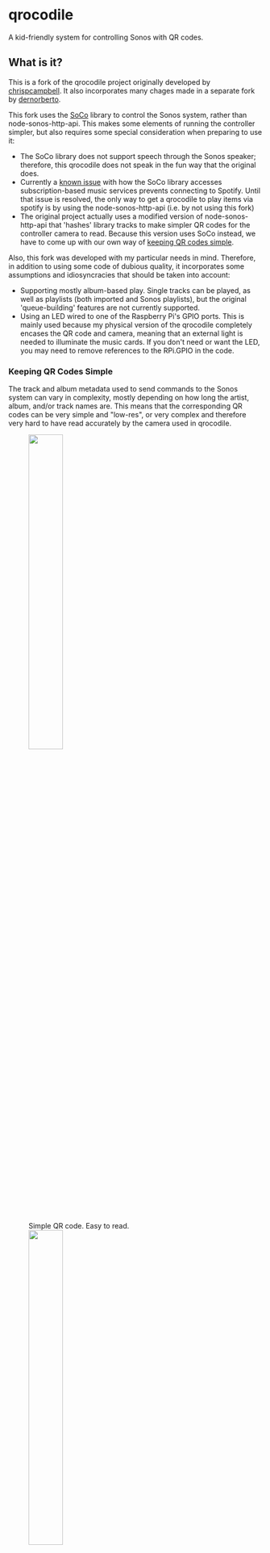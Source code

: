 # qrocodile

A kid-friendly system for controlling Sonos with QR codes.

## What is it?

This is a fork of the qrocodile project originally developed by [chrispcampbell](https://github.com/chrispcampbell).
It also incorporates many chages made in a separate fork by [dernorberto](https://github.com/dernorberto).

This fork uses the [SoCo](https://github.com/SoCo/SoCo) library to control the Sonos system, rather than node-sonos-http-api. This makes some elements of running the controller simpler, but also requires some special consideration when preparing to use it:

* The SoCo library does not support speech through the Sonos speaker; therefore, this qrocodile does not speak in the fun way that the original does.
* Currently a [known issue](https://github.com/SoCo/SoCo/issues/557) with how the SoCo library accesses subscription-based music services prevents connecting to Spotify. Until that issue is resolved, the only way to get a qrocodile to play items via spotify is by using the node-sonos-http-api (i.e. by not using this fork)
* The original project actually uses a modified version of node-sonos-http-api that 'hashes' library tracks to make simpler QR codes for the controller camera to read. Because this version uses SoCo instead, we have to come up with our own way of [keeping QR codes simple](#keeping-qr-codes-simple).

Also, this fork was developed with my particular needs in mind. Therefore, in addition to using some code of dubious quality, it incorporates some assumptions and idiosyncracies that should be taken into account:

* Supporting mostly album-based play. Single tracks can be played, as well as playlists (both imported and Sonos playlists), but the original 'queue-building' features are not currently supported.
* Using an LED wired to one of the Raspberry Pi's GPIO ports. This is mainly used because my physical version of the qrocodile completely encases the QR code and camera, meaning that an external light is needed to illuminate the music cards. If you don't need or want the LED, you may need to remove references to the RPi.GPIO in the code.

### Keeping QR Codes Simple

The track and album metadata used to send commands to the Sonos system can vary in complexity, mostly depending on how long the artist, album, and/or track names are. This means that the corresponding QR codes can be very simple and "low-res", or very complex and therefore very hard to have read accurately by the camera used in qrocodile.

<p align="center">
    <figure>
        <img src="docs/images/simple_qr.png" width="40%" height="40%"> 
        <figcaption>Simple QR code. Easy to read.</figcaption>
        <img src="docs/images/complex_qr.jpg" width="40%" height="40%">
        <figcaption>Complex QR code. Hard to read.</figcaption>
    </figure>
</p>


As mentioned above, the original qrocodile uses a custom version of the node-sonos-http-api that creates an md5 hash string from the original track information, and encodes that hash into the track's card QR code. This version allows for a similar process, and keeps track of "hashed" tracks and albums by using a dictionary lookup in a local file.

By default, single tracks are automatically hashed, because they tend to have very long URIs that would otherwise lead to too-complex QR codes. Albums may be encoded with or without the use of a hash, mainly because I figured out the "hashed" QR code approach after cuttting and gluing cards for half of my music library, and wanted to still be able to play "non-hashed" QR codes.

Unfortunately, this means that album cards require a little bit of [finicky treatment](#special-treatment-for-album-cards) to keep their QR codes simple. This includes steps for creating "hashed" and "non-hashed" cards.

## Installation and Setup

### 1. Prepare your Raspberry Pi

Originally built using a Raspberry Pi 3 Model B running Raspbian (it also works using a Raspberry Pi Zero W) and an Arducam OV5647 camera module.  Things may or may not work with other models (for example, how you control the onboard LEDs varies by model).

To set up the camera module, I had to add an entry in `/etc/modules`:

```
% sudo emacs /etc/modules
# Add bcm2835-v4l2
% sudo reboot
# After reboot, verify that camera is present
% ls -l /dev/video0
```

Next, install `zbar-tools` (used to scan for QR codes) and test it out:

```
% sudo apt-get install zbar-tools
% zbarcam --prescale=300x200
```

Optional: Make a little case to hold your RPi and camera along with a little slot to hold a card in place.

### 2. Generate some cards with `qrgen`

First, clone the `qrocodile` repo if you haven't already on your primary computer:

```
% git clone https://github.com/foldedpaper/qrocodile
% cd qrocodile
```

Next, modify the `my_defaults_example.txt` file to include the default room speaker you wish to control, and save it as `my_defaults.txt`.

#### Cards for items in your music library
To generate each card with a QR code, you will need URIs for the tracks, albums, and playlists that want to encode. `qrgen` uses a different command line argument for each of these.

To list all tracks:

```
% python3 qrgen.py --list-library-tracks
```

You can also include a search term to list matching tracks, if you are only intersted in a subset of your library:

```
% python3 qrgen.py --list-library-tracks <search term>
```

To list all albums:

```
% python3 qrgen.py --list-library-albums
```

To list all playlists:

```
% python3 qrgen.py --list-library-playlists
```

Each of these commands will write a text file to the `out` sub-directory of the project. 

Next, create a text file in the root project directory that lists the different music cards you want to create. Use one line per card, and for each card paste the URI written to the text file in the step above. 

(See `example.txt` for some possibilities.)

##### Special treatment for album cards
If you want to create cards for playing albums from your library, you will have to take an extra step for the `qrplay` script to be able to send them to the Sonos speaker.

When you create a list of library albums using the above command, the generated `all_albums.txt` file will have an entry at the top for `album_uuid_prefix`. This is a string that identifies one of the zone speakers in your Sonos system, and it is needed to construct the full album URI that is sent through SoCo to play the album. Copy this `album_uuid_prefix` to your `my_defaults.txt` file in order to enable playing albums from your local library.

As mentioned above, album cards can optionally have their metadata "hashed" to create simpler QR codes. This may not be necessary for your setup, but I find that with my RPi's camera and the low light on the bookshelf where I keep my qrocodile, the scanner tends to struggle reading QR codes for albums with long titles and/or long artist names (I start to see problems when the album title and artist title have a combined length over 50 characters or so).

Anyway, if you want to make sure that a particular album is "hashed" for easier reading, change its prefix in the text file for generating from `alb:` to `alb:hsh:`.

(Again, the included `example.txt` has an example of this.)

#### Cards for Spotify items
(N.B., as mentioned above, this SoCo-driven implementation of qrocodile currently can't play items from your Spotify account. If and when the SoCo library is updated to restore access to Spotify, I will update this fork to make sure Spotify cards can be handled by the qrocodile player. But the process for creating a Spotify item card will remain the same.)

If you want to play Spotify tracks, you will need to set up your own Spotify app token (See the `spotipy` [documentation](http://spotipy.readthedocs.io/en/latest/) for more on that.)

Spotify track URIs can be found in the Spotify app by clicking a song, then selecting "Share > Copy Spotify URI". Add this URI to the text file you will use for generating cards (like the `example.txt` file shows).

#### Finally, generate some cards:

```
% python3 qrgen.py --input example.txt --generate-images
```

This will create an `index.html` file in the `out` sub-directory of the project. This file lays out each card with its QR code and its associated artwork:
    * Track cards will attempt to find the album art of the associated album in your music library, and use that art as the card artwork. If no art is found, a generic album image is used, found in the project directory.
    * Album cards will attempt to use the associated album art from your music library. If this attempt fails or if no art is found, the generic album image is used.
    * Playlist cards use a generic playlist image.

#### Cards for commands and Sonos zones
The cards for commands and Sonos zones are generated separately.

Create command cards using `qrgen` and the text file `command_cards.txt`. Use the file `command_cards_all.txt` as a template, remove the commands you don't need and run the script to generate the cards.

```
% python3 qrgen.py --commands
% open out/commands.html
```

This will create a `commands.html` file in the `out` sub-directory of the project. Artwork for each command card is set within the `command_cards.txt` file.


Create Sonos zone cards using `qrgen`. It does not require a list file; instead, the command uses SoCo to poll your Sonos system for all available zones. 

```
% python3 qrgen.py --zones
```

This will create a `zones.html` file in the `out` sub-directory of the project. The art for these cards uses a Sonos logo in the project directory (`sonos_360.png`).

### 3. Cut and glue your cards together

### 4. Start `qrplay`

On your Raspberry Pi, clone this `qrocodile` repo:

```
% git clone https://github.com/foldedpaper/qrocodile
% cd qrocodile
```

Then, launch `qrplay`:

```
% python3 qrplay.py
```

If you want to use your own `qrocodile` as a standalone thing (not attached to a monitor, etc), you'll want to set up your RPi to launch `qrplay` when the device boots:

```
% emacs ~/.config/lxsession/LXDE-pi/autostart
# Add an entry to launch `qrplay.py`, pipe the output to a log file, etc
```

## Acknowledgments

Many thanks to chrispcampbell for creating this great project. I also benefitted from following the modifications made by dernorberto, not to say the work of the many authors of the libraries and tools used in the project.

## License

`qrocodile` is released under an MIT license, and the original code is copyright Chris Campbell. See the LICENSE file for the full license.
